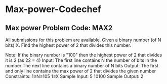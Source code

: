 # Max-power-Codechef
## Max power Problem Code: MAX2

All submissions for this problem are available.
Given a binary number (of N bits) X. Find the highest power of 2 that divides this number.

Note: If the binary number is "100" then the highest power of 2 that divides it is 2 (as 22 = 4)
Input:
The first line contains N the number of bits in the number
The next line contains a binary number of N bits
Output:
The first and only line contains the max power of 2 that divides the given number
Constraints:
1≤N≤105
1≤X
Sample Input:
5
10100
Sample Output:
2
